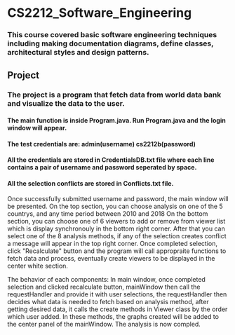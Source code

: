 # CS2212_Software_Engineering
### This course covered basic software engineering techniques including making documentation diagrams, define classes, architectural styles and design patterns.
## Project
### The project is a program that fetch data from world data bank and visualize the data to the user.
#### The main function is inside Program.java. Run Program.java and the login window will appear.
#### The test credentials are: **admin(username)** **cs2212b(password)**

#### All the credentials are stored in CredentialsDB.txt file where each line contains a pair of username and password seperated by space.
#### All the selection conflicts are stored in Conflicts.txt file.

Once successfully submitted username and password, the main window will be presented.
On the top section, you can choose analysis on one of the 5 countrys, and any time period between 2010 and 2018
On the bottom section, you can choose one of 6 viewers to add or remove from viewer list which is display synchronouly in the bottom right corner.
After that you can select one of the 8 analysis methods, if any of the selection creates conflict a message will appear in the top right corner.
Once completed selection, click "Recalculate" button and the program will call appropraite functions to fetch data and process, eventually create viewers to be displayed in the center white section.

The behavior of each components:
In main window, once completed selection and clicked recalculate button, mainWindow then call the
requestHandler and provide it with user selections, the requestHandler then decides what data is needed 
to fetch based on analysis method, after getting desired data, it calls the create methods in Viewer class
by the order which user added. In these methods, the graphs created will be added to the center panel of
the mainWindow. The analysis is now compled.
